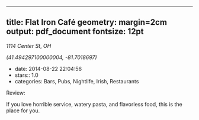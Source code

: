 
---
title: Flat Iron Café
geometry: margin=2cm
output: pdf_document
fontsize: 12pt
---

_1114 Center St_, _OH_

*(41.494297100000004, -81.7018697)*

- date: 2014-08-22 22:04:56
- stars:: 1.0
-  categories: Bars, Pubs, Nightlife, Irish, Restaurants

Review:

If you love horrible service, watery pasta, and flavorless food, this is the place for you.


